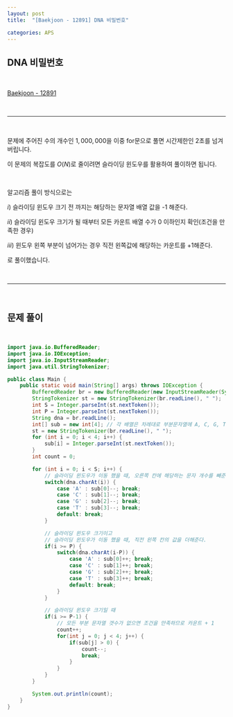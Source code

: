 ```yaml
---
layout: post
title:  "[Baekjoon - 12891] DNA 비밀번호"

categories: APS
---
```


## DNA 비밀번호

<br>

[Baekjoon - 12891](https://www.acmicpc.net/problem/12891)

<br>

***

<br>

문제에 주어진 수의 개수인 $1,000,000$을 이중 for문으로 풀면 시간제한인 2초를 넘겨버립니다.

이 문제의 복잡도를 $O(N)$로 줄이려면 슬라이딩 윈도우를 활용하여 풀이하면 됩니다.

<br>

알고리즘 풀이 방식으로는

$i)$ 슬라이딩 윈도우 크기 전 까지는 해당하는 문자열 배열 값을 -1 해준다.

$ii)$ 슬라이딩 윈도우 크기가 될 때부터 모든 카운트 배열 수가 0 이하인지 확인(조건을 만족한 경우)

$iii)$ 윈도우 왼쪽 부분이 넘어가는 경우 직전 왼쪽값에 해당하는 카운트를 +1해준다.

로 풀이했습니다.

<br>

***


<br>

## 문제 풀이

<br>

```java
import java.io.BufferedReader;
import java.io.IOException;
import java.io.InputStreamReader;
import java.util.StringTokenizer;

public class Main {
    public static void main(String[] args) throws IOException {
        BufferedReader br = new BufferedReader(new InputStreamReader(System.in));
        StringTokenizer st = new StringTokenizer(br.readLine(), " ");
        int S = Integer.parseInt(st.nextToken());
        int P = Integer.parseInt(st.nextToken());
        String dna = br.readLine();
        int[] sub = new int[4]; // 각 배열은 차례대로 부분문자열에 A, C, G, T가 포함되어야 할 갯수
        st = new StringTokenizer(br.readLine(), " ");
        for (int i = 0; i < 4; i++) {
            sub[i] = Integer.parseInt(st.nextToken());
        }
        int count = 0;

        for (int i = 0; i < S; i++) {
            // 슬라이딩 윈도우가 이동 했을 때, 오른쪽 칸에 해당하는 문자 개수를 빼준다
            switch(dna.charAt(i)) {
                case 'A' : sub[0]--; break;
                case 'C' : sub[1]--; break;
                case 'G' : sub[2]--; break;
                case 'T' : sub[3]--; break;
                default: break;
            }

            // 슬라이딩 윈도우 크기이고
            // 슬라이딩 윈도우가 이동 했을 때, 직전 왼쪽 칸의 값을 더해준다.
            if(i >= P) {
                switch(dna.charAt(i-P)) {
                    case 'A' : sub[0]++; break;
                    case 'C' : sub[1]++; break;
                    case 'G' : sub[2]++; break;
                    case 'T' : sub[3]++; break;
                    default: break;
                }
            }

            // 슬라이딩 윈도우 크기일 때
            if(i >= P-1) {
                // 모든 부분 문자열 갯수가 없으면 조건을 만족하므로 카운트 + 1
                count++;
                for(int j = 0; j < 4; j++) {
                    if(sub[j] > 0) {
                        count--;
                        break;
                    }
                }
            }
        }

        System.out.println(count);
    }
}
```
